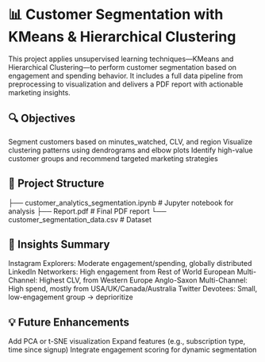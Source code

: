 # 📊 Customer Segmentation with KMeans & Hierarchical Clustering

This project applies unsupervised learning techniques—KMeans and Hierarchical Clustering—to perform customer segmentation based on engagement and spending behavior. It includes a full data pipeline from preprocessing to visualization and delivers a PDF report with actionable marketing insights.


## 🔍 Objectives
Segment customers based on minutes_watched, CLV, and region
Visualize clustering patterns using dendrograms and elbow plots
Identify high-value customer groups and recommend targeted marketing strategies


## 📁 Project Structure


├── customer_analytics_segmentation.ipynb   # Jupyter notebook for analysis
├── Report.pdf                              # Final PDF report
└── customer_segmentation_data.csv          # Dataset 


## 🧠 Insights Summary
Instagram Explorers: Moderate engagement/spending, globally distributed
LinkedIn Networkers: High engagement from Rest of World
European Multi-Channel: Highest CLV, from Western Europe
Anglo-Saxon Multi-Channel: High spend, mostly from USA/UK/Canada/Australia
Twitter Devotees: Small, low-engagement group → deprioritize


## 💡 Future Enhancements
Add PCA or t-SNE visualization
Expand features (e.g., subscription type, time since signup)
Integrate engagement scoring for dynamic segmentation
